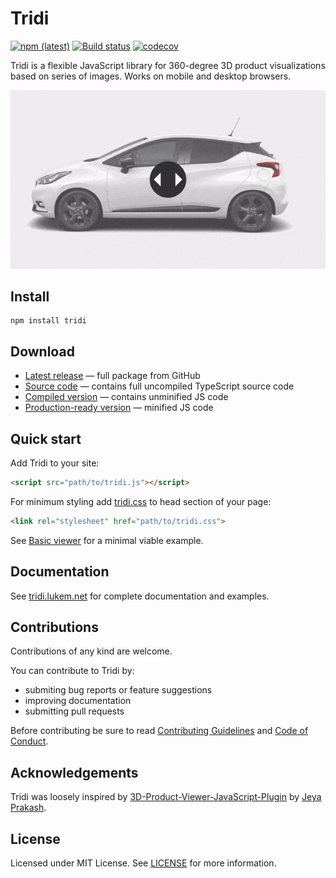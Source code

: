 # Tridi
[![npm (latest)](https://img.shields.io/npm/v/tridi/latest.svg)](https://www.npmjs.com/package/tridi)
[![Build status](https://ci.appveyor.com/api/projects/status/h427w8jgqks4qm9h/branch/master?svg=true)](https://ci.appveyor.com/project/lwojcik/tridi/branch/master)
[![codecov](https://codecov.io/gh/lukemnet/tridi/branch/master/graph/badge.svg?token=3c2TX2NWAE)](https://codecov.io/gh/lukemnet/tridi)

Tridi is a flexible JavaScript library for 360-degree 3D product visualizations based on series of images. Works on mobile and desktop browsers.

![Tridi in action (GIF)](https://raw.githubusercontent.com/lukemnet/tridi/master/dist/images/example.gif)

## Install

```
npm install tridi
```

## Download

* [Latest release](https://github.com/lukemnet/tridi/releases/latest) &mdash; full package from GitHub
* [Source code](https://raw.githubusercontent.com/lukemnet/tridi/master/src/tridi.ts) &mdash; contains full uncompiled TypeScript source code
* [Compiled version](https://tridi.lukem.net/js/tridi.js) &mdash; contains unminified JS code
* [Production-ready version](https://tridi.lukem.net/js/tridi.min.js) &mdash; minified JS code

## Quick start
Add Tridi to your site:

```HTML
<script src="path/to/tridi.js"></script>
```
For minimum styling add [tridi.css](https://tridi.lukem.net/css/tridi.css) to head section of your page:
```HTML
<link rel="stylesheet" href="path/to/tridi.css">
```

See [Basic viewer](https://tridi.lukem.net/examples/basic.html) for a minimal viable example.

## Documentation

See [tridi.lukem.net](https://tridi.lukem.net/) for complete documentation and examples.

## Contributions

Contributions of any kind are welcome.

You can contribute to Tridi by:

* submiting bug reports or feature suggestions
* improving documentation
* submitting pull requests

Before contributing be sure to read [Contributing Guidelines](https://github.com/lukemnet/tridi/blob/master/CONTRIBUTING.md) and [Code of Conduct](https://github.com/lukemnet/tridi/blob/master/CODE_OF_CONDUCT.md).

## Acknowledgements

Tridi was loosely inspired by [3D-Product-Viewer-JavaScript-Plugin](https://github.com/Jeya-Prakash/3D-Product-Viewer-JavaScript-Plugin) by [Jeya Prakash](https://github.com/Jeya-Prakash).

## License

Licensed under MIT License. See [LICENSE](https://github.com/lukemnet/tridi/blob/master/LICENSE) for more information.
